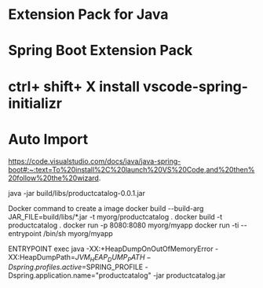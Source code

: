 # Extension Pack for Java
# Spring Boot Extension Pack
# ctrl+ shift+ X install vscode-spring-initializr
# Auto Import



https://code.visualstudio.com/docs/java/java-spring-boot#:~:text=To%20install%2C%20launch%20VS%20Code,and%20then%20follow%20the%20wizard.

java -jar build/libs/productcatalog-0.0.1.jar

Docker command to create a image 
docker build --build-arg JAR_FILE=build/libs/*.jar -t myorg/productcatalog .
docker build -t productcatalog .
docker run -p 8080:8080 myorg/myapp
docker run -ti --entrypoint /bin/sh myorg/myapp


ENTRYPOINT exec java -XX:+HeapDumpOnOutOfMemoryError -XX:HeapDumpPath=$JVM_HEAP_DUMP_PATH -Dspring.profiles.active=$SPRING_PROFILE -Dspring.application.name="productcatalog" -jar productcatalog.jar
